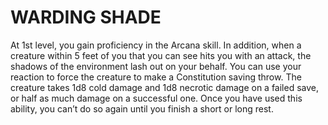 # WARDING SHADE

At 1st level, you gain proficiency in the Arcana skill. In addition, when a creature within 5 feet of you that you can see hits you with an attack, the shadows of the environment lash out on your behalf. You can use your reaction to force the creature to make a Constitution saving throw. The creature takes 1d8 cold damage and 1d8 necrotic damage on a failed save, or half as much damage on a successful one. Once you have used this ability, you can’t do so again until you finish a short or long rest.